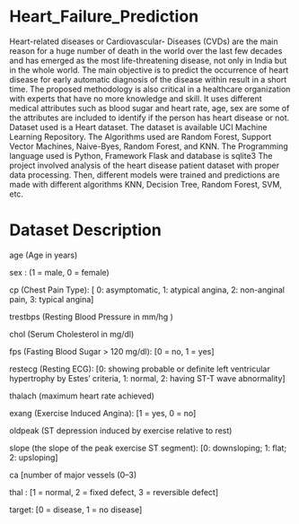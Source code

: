 # Heart_Failure_Prediction
Heart-related diseases or Cardiovascular- Diseases (CVDs) are the main reason for a huge number of death in the  world over the last few decades and has emerged as the most life-threatening disease, not only in India but in the  whole world.
The main objective is to predict the occurrence of heart disease for early automatic diagnosis of the disease within result in a short time. The proposed methodology is also critical in a healthcare organization with experts that have no more knowledge and skill. It uses different medical attributes such as blood sugar and heart rate, age, sex are some of the attributes are included to identify if the person has heart disease or not.
Dataset used is a Heart dataset. The dataset is available UCI Machine Learning Repository. The Algorithms used are Random Forest, Support Vector Machines, Naive-Byes, Random Forest, and KNN. The Programming language used is Python, Framework Flask and database is sqlite3
The project involved analysis of the heart disease patient dataset with proper data processing. Then, different models were trained and predictions are made with different algorithms KNN, Decision Tree, Random Forest, SVM, etc.
# Dataset Description
age (Age in years)

sex : (1 = male, 0 = female)

cp (Chest Pain Type): [ 0: asymptomatic, 1: atypical angina, 2: non-anginal pain, 3: typical angina]

trestbps (Resting Blood Pressure in mm/hg )

chol (Serum Cholesterol in mg/dl)

fps (Fasting Blood Sugar > 120 mg/dl): [0 = no, 1 = yes]

restecg (Resting ECG): [0: showing probable or definite left ventricular hypertrophy by Estes’ criteria, 1: normal, 2: having ST-T wave abnormality]

thalach (maximum heart rate achieved)

exang (Exercise Induced Angina): [1 = yes, 0 = no]

oldpeak (ST depression induced by exercise relative to rest)

slope (the slope of the peak exercise ST segment): [0: downsloping; 1: flat; 2: upsloping]

ca [number of major vessels (0–3)

thal : [1 = normal, 2 = fixed defect, 3 = reversible defect]

target: [0 = disease, 1 = no disease]
